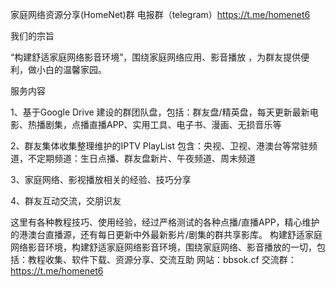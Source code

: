 家庭网络资源分享(HomeNet)群
电报群（telegram）https://t.me/homenet6

我们的宗旨

“构建舒适家庭网络影音环境”，围绕家庭网络应用、影音播放 ，为群友提供便利，做小白的温馨家园。

服务内容

1、基于Google Drive 建设的群团队盘，包括：群友盘/精英盘，每天更新最新电影、热播剧集，点播直播APP、实用工具、电子书、漫画、无损音乐等

2、群友集体收集整理维护的IPTV PlayList 包含：央视、卫视、港澳台等常驻频道，不定期频道：生日点播、群友盘新片、午夜频道、周末频道

3、家庭网络、影视播放相关的经验、技巧分享

4、群友互动交流，交朋识友

这里有各种教程技巧、使用经验，经过严格测试的各种点播/直播APP，精心维护的港澳台直播源，还有每日更新中外最新影片/剧集的群共享影库。
构建舒适家庭网络影音环境，构建舒适家庭网络影音环境，围绕家庭网络、影音播放的一切，包括：教程收集、软件下载、资源分享、交流互助 网站：bbsok.cf  交流群：https://t.me/homenet6
